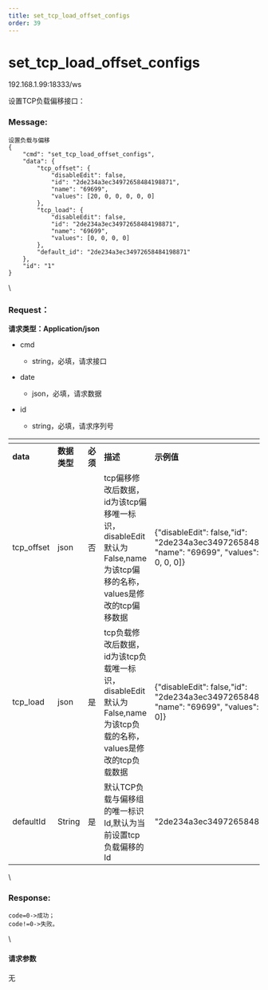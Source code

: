 ```yaml
---
title: set_tcp_load_offset_configs
order: 39
---
```

# set\_tcp\_load\_offset\_configs



192.168.1.99:18333/ws



设置TCP负载偏移接口：



### Message:  



```
设置负载与偏移
{
    "cmd": "set_tcp_load_offset_configs",
    "data": {
        "tcp_offset": {
            "disableEdit": false, 
            "id": "2de234a3ec34972658484198871", 
            "name": "69699", 
            "values": [20, 0, 0, 0, 0, 0]
        },
        "tcp_load": {
            "disableEdit": false, 
            "id": "2de234a3ec34972658484198871", 
            "name": "69699", 
            "values": [0, 0, 0, 0]
        },
        "default_id": "2de234a3ec34972658484198871"
    },
    "id": "1"
}
```



\





### Request：    



**请求类型：Application/json**



* cmd

  * string，必填，请求接口

* date

  * json，必填，请求数据

* id

  * string，必填，请求序列号



<table data-header-hidden><thead><tr><th width="123"></th><th width="99"></th><th width="67"></th><th></th><th></th></tr></thead><tbody><tr><td><strong>data</strong></td><td><strong>数据类型</strong></td><td><strong>必须</strong></td><td><strong>描述</strong></td><td><strong>示例值</strong></td></tr><tr><td>tcp_offset</td><td>json</td><td>否</td><td>tcp偏移修改后数据，id为该tcp偏移唯一标识，disableEdit默认为False,name为该tcp偏移的名称，values是修改的tcp偏移数据</td><td>{"disableEdit": false,"id": "2de234a3ec34972658484198871", "name": "69699", "values": [20, 0, 0, 0, 0, 0]}</td></tr><tr><td>tcp_load</td><td>json</td><td>是</td><td>tcp负载修改后数据，id为该tcp负载唯一标识，disableEdit默认为False,name为该tcp负载的名称，values是修改的tcp负载数据</td><td>{"disableEdit": false,"id": "2de234a3ec34972658484198871", "name": "69699", "values": [0, 0, 0, 0]}</td></tr><tr><td>defaultId</td><td>String</td><td>是</td><td>默认TCP负载与偏移组的唯一标识Id,默认为当前设置tcp负载偏移的Id</td><td>"2de234a3ec34972658484198871"</td></tr></tbody></table>



\





### Response:     



```
code=0->成功；
code!=0->失败。
```



\





#### 请求参数



无
